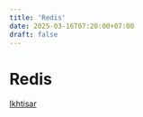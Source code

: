 ```yaml
---
title: 'Redis'
date: 2025-03-16T07:20:00+07:00
draft: false
---
```


# Redis

[Ikhtisar](./ikhtisar/)
